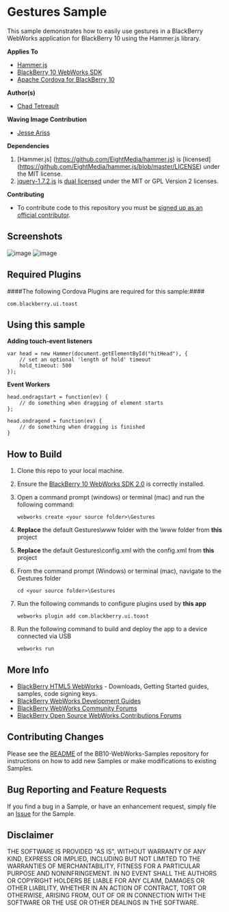 # Gestures Sample

This sample demonstrates how to easily use gestures in a BlackBerry WebWorks application for BlackBerry 10 using the Hammer.js library. 

**Applies To**

* [Hammer.js](http://eightmedia.github.io/hammer.js/)
* [BlackBerry 10 WebWorks SDK](https://developer.blackberry.com/html5/download/sdk) 
* [Apache Cordova for BlackBerry 10](https://github.com/blackberry/cordova-blackberry/tree/master/blackberry10) 

**Author(s)** 

* [Chad Tetreault](http://www.twitter.com/chadtatro)

**Waving Image Contribution** 

* [Jesse Ariss](http://www.twitter.com/jesseariss)

**Dependencies**

1. [Hammer.js] (https://github.com/EightMedia/hammer.js) is [licensed] (https://github.com/EightMedia/hammer.js/blob/master/LICENSE) under the MIT license.
2. [jquery-1.7.2.js](http://code.jquery.com/jquery-1.7.2.js) is [dual licensed](http://jquery.org/license/) under the MIT or GPL Version 2 licenses.

**Contributing**

* To contribute code to this repository you must be [signed up as an official contributor](http://blackberry.github.com/howToContribute.html).

## Screenshots ##

![image](https://raw.github.com/blackberry/BB10-WebWorks-Samples/WebWorks-2.0/gestures/www/_screenshots/gestures2.png)
![image](https://raw.github.com/blackberry/BB10-WebWorks-Samples/WebWorks-2.0/gestures/www/_screenshots/gestures1.png)


## Required Plugins ##

####The following Cordova Plugins are required for this sample:####

	com.blackberry.ui.toast

## Using this sample ##

**Adding touch-event listeners**


	var head = new Hammer(document.getElementById("hitHead"), { 
		// set an optional 'length of hold' timeout
		hold_timeout: 500
	});


**Event Workers**

	head.ondragstart = function(ev) {
		// do something when dragging of element starts
	};

	head.ondragend = function(ev) {
		// do something when dragging is finished
	}

## How to Build

1. Clone this repo to your local machine.

2. Ensure the [BlackBerry 10 WebWorks SDK 2.0](https://developer.blackberry.com/html5/download/sdk) is correctly installed.

3. Open a command prompt (windows) or terminal (mac) and run the following command:

	```
	webworks create <your source folder>\Gestures
	```

4. **Replace** the default Gestures\www folder with the \www folder from **this** project

5. **Replace** the default Gestures\config.xml with the config.xml from **this** project

6. From the command prompt (Windows) or terminal (mac), navigate to the Gestures folder

	```
	cd <your source folder>\Gestures
	```

7. Run the following commands to configure plugins used by **this app**

	```
	webworks plugin add com.blackberry.ui.toast
	```

8. Run the following command to build and deploy the app to a device connected via USB

	```
	webworks run
	```

## More Info

* [BlackBerry HTML5 WebWorks](https://bdsc.webapps.blackberry.com/html5/) - Downloads, Getting Started guides, samples, code signing keys.
* [BlackBerry WebWorks Development Guides](https://bdsc.webapps.blackberry.com/html5/documentation)
* [BlackBerry WebWorks Community Forums](http://supportforums.blackberry.com/t5/Web-and-WebWorks-Development/bd-p/browser_dev)
* [BlackBerry Open Source WebWorks Contributions Forums](http://supportforums.blackberry.com/t5/BlackBerry-WebWorks/bd-p/ww_con)

## Contributing Changes

Please see the [README](https://github.com/blackberry/BB10-WebWorks-Samples) of the BB10-WebWorks-Samples repository for instructions on how to add new Samples or make modifications to existing Samples.

## Bug Reporting and Feature Requests

If you find a bug in a Sample, or have an enhancement request, simply file an [Issue](https://github.com/blackberry/BB10-WebWorks-Samples/issues) for the Sample.

## Disclaimer

THE SOFTWARE IS PROVIDED "AS IS", WITHOUT WARRANTY OF ANY KIND, EXPRESS OR IMPLIED, INCLUDING BUT NOT LIMITED TO THE WARRANTIES OF MERCHANTABILITY, FITNESS FOR A PARTICULAR PURPOSE AND NONINFRINGEMENT. IN NO EVENT SHALL THE AUTHORS OR COPYRIGHT HOLDERS BE LIABLE FOR ANY CLAIM, DAMAGES OR OTHER LIABILITY, WHETHER IN AN ACTION OF CONTRACT, TORT OR OTHERWISE, ARISING FROM, OUT OF OR IN CONNECTION WITH THE SOFTWARE OR THE USE OR OTHER DEALINGS IN THE SOFTWARE.
